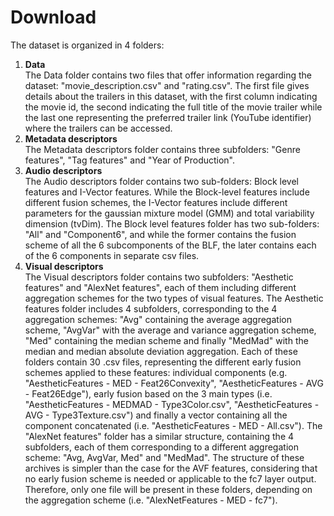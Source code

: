 # Download
The dataset is organized in 4 folders:
<ol>
  <li><b>Data</b></li> The Data folder contains two files that offer information regarding the dataset: "movie_description.csv" and "rating.csv". The first file gives details about the trailers in this dataset, with the first column indicating the movie id, the second indicating the full title of the movie trailer while the last one representing the preferred trailer link (YouTube identifier) where the trailers can be accessed.
  <li><b>Metadata descriptors</b></li> The Metadata descriptors folder contains three subfolders: "Genre features", "Tag features" and "Year of Production".
  <li><b>Audio descriptors</b></li> The Audio descriptors folder contains two sub-folders: Block level features and I-Vector features. While the Block-level features include different fusion schemes, the I-Vector features include different parameters for the gaussian mixture model (GMM) and total variability dimension (tvDim). The Block level features folder has two sub-folders: "All" and "Component6", and while the former contains the fusion scheme of all the 6 subcomponents of the BLF, the later contains each of the 6 components in separate csv files.
   <li><b>Visual descriptors</b></li>  The Visual descriptors folder contains two subfolders: "Aesthetic features" and "AlexNet features", each of them including different aggregation schemes for the two types of visual features. The Aesthetic features folder includes 4 subfolders, corresponding to the 4 aggregation schemes: "Avg" containing the average aggregation scheme, "AvgVar" with the average and variance aggregation scheme, "Med" containing the median scheme and finally "MedMad" with the median and median absolute deviation aggregation. Each of these folders contain 30 .csv files, representing the different early fusion schemes applied to these features: individual components (e.g. "AestheticFeatures - MED - Feat26Convexity", "AestheticFeatures - AVG - Feat26Edge"), early fusion based on the 3 main types (i.e. "AestheticFeatures - MEDMAD - Type3Color.csv", "AestheticFeatures - AVG - Type3Texture.csv") and finally a vector containing all the component concatenated (i.e. "AestheticFeatures - MED - All.csv"). The "AlexNet features" folder has a similar structure, containing the 4 subfolders, each of them corresponding to a different aggregation scheme: "Avg, AvgVar, Med" and "MedMad". The structure of these archives is simpler than the case for the AVF features, considering that no early fusion scheme is needed or applicable to the fc7 layer output. Therefore, only one file will be present in these folders, depending on the aggregation scheme (i.e. "AlexNetFeatures - MED - fc7").
</ol> 

